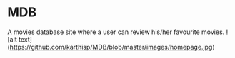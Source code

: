 # MDB
A movies database site where a user can review his/her favourite movies.
![alt text] (https://github.com/karthisp/MDB/blob/master/images/homepage.jpg)
